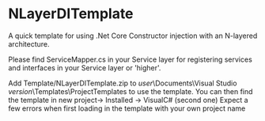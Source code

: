 # NLayerDITemplate
A quick template for using .Net Core Constructor injection with an N-layered architecture. 

Please find ServiceMapper.cs in your Service layer for registering services and interfaces in your Service layer or 'higher'.

Add Template/NLayerDITemplate.zip to $user$\Documents\Visual Studio $version$\Templates\ProjectTemplates to use the template. You can then find the template in new project-> Installed -> VisualC# (second one)
Expect a few errors when first loading in the template with your own project name
